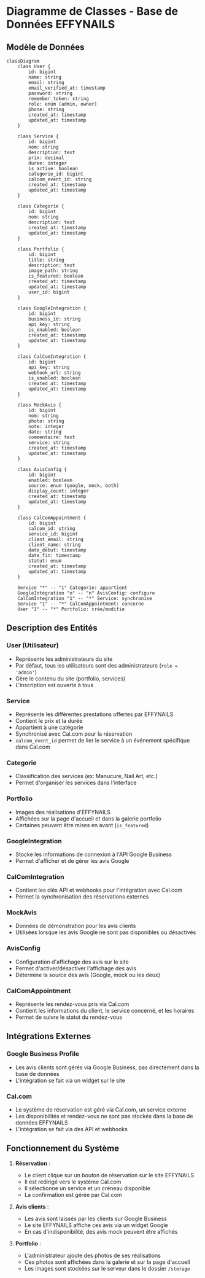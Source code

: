 # Diagramme de Classes - Base de Données EFFYNAILS

## Modèle de Données

```mermaid
classDiagram
    class User {
        id: bigint
        name: string
        email: string
        email_verified_at: timestamp
        password: string
        remember_token: string
        role: enum (admin, owner)
        phone: string
        created_at: timestamp
        updated_at: timestamp
    }

    class Service {
        id: bigint
        nom: string
        description: text
        prix: decimal
        duree: integer
        is_active: boolean
        categorie_id: bigint
        calcom_event_id: string
        created_at: timestamp
        updated_at: timestamp
    }

    class Categorie {
        id: bigint
        nom: string
        description: text
        created_at: timestamp
        updated_at: timestamp
    }

    class Portfolio {
        id: bigint
        title: string
        description: text
        image_path: string
        is_featured: boolean
        created_at: timestamp
        updated_at: timestamp
        user_id: bigint
    }

    class GoogleIntegration {
        id: bigint
        business_id: string
        api_key: string
        is_enabled: boolean
        created_at: timestamp
        updated_at: timestamp
    }

    class CalComIntegration {
        id: bigint
        api_key: string
        webhook_url: string
        is_enabled: boolean
        created_at: timestamp
        updated_at: timestamp
    }

    class MockAvis {
        id: bigint
        nom: string
        photo: string
        note: integer
        date: string
        commentaire: text
        service: string
        created_at: timestamp
        updated_at: timestamp
    }

    class AvisConfig {
        id: bigint
        enabled: boolean
        source: enum (google, mock, both)
        display_count: integer
        created_at: timestamp
        updated_at: timestamp
    }

    class CalComAppointment {
        id: bigint
        calcom_id: string
        service_id: bigint
        client_email: string
        client_name: string
        date_debut: timestamp
        date_fin: timestamp
        statut: enum
        created_at: timestamp
        updated_at: timestamp
    }

    Service "*" -- "1" Categorie: appartient
    GoogleIntegration "n" -- "n" AvisConfig: configure
    CalComIntegration "1" -- "*" Service: synchronise
    Service "1" -- "*" CalComAppointment: concerne
    User "1" -- "*" Portfolio: crée/modifie
```

## Description des Entités

### User (Utilisateur)

-   Représente les administrateurs du site
-   Par défaut, tous les utilisateurs sont des administrateurs (`role = 'admin'`)
-   Gère le contenu du site (portfolio, services)
-   L'inscription est ouverte à tous

### Service

-   Représente les différentes prestations offertes par EFFYNAILS
-   Contient le prix et la durée
-   Appartient à une catégorie
-   Synchronisé avec Cal.com pour la réservation
-   `calcom_event_id` permet de lier le service à un événement spécifique dans Cal.com

### Categorie

-   Classification des services (ex: Manucure, Nail Art, etc.)
-   Permet d'organiser les services dans l'interface

### Portfolio

-   Images des réalisations d'EFFYNAILS
-   Affichées sur la page d'accueil et dans la galerie portfolio
-   Certaines peuvent être mises en avant (`is_featured`)

### GoogleIntegration

-   Stocke les informations de connexion à l'API Google Business
-   Permet d'afficher et de gérer les avis Google

### CalComIntegration

-   Contient les clés API et webhooks pour l'intégration avec Cal.com
-   Permet la synchronisation des réservations externes

### MockAvis

-   Données de démonstration pour les avis clients
-   Utilisées lorsque les avis Google ne sont pas disponibles ou désactivés

### AvisConfig

-   Configuration d'affichage des avis sur le site
-   Permet d'activer/désactiver l'affichage des avis
-   Détermine la source des avis (Google, mock ou les deux)

### CalComAppointment

-   Représente les rendez-vous pris via Cal.com
-   Contient les informations du client, le service concerné, et les horaires
-   Permet de suivre le statut du rendez-vous

## Intégrations Externes

### Google Business Profile

-   Les avis clients sont gérés via Google Business, pas directement dans la base de données
-   L'intégration se fait via un widget sur le site

### Cal.com

-   Le système de réservation est géré via Cal.com, un service externe
-   Les disponibilités et rendez-vous ne sont pas stockés dans la base de données EFFYNAILS
-   L'intégration se fait via des API et webhooks

## Fonctionnement du Système

1. **Réservation** :

    - Le client clique sur un bouton de réservation sur le site EFFYNAILS
    - Il est redirigé vers le système Cal.com
    - Il sélectionne un service et un créneau disponible
    - La confirmation est gérée par Cal.com

2. **Avis clients** :

    - Les avis sont laissés par les clients sur Google Business
    - Le site EFFYNAILS affiche ces avis via un widget Google
    - En cas d'indisponibilité, des avis mock peuvent être affichés

3. **Portfolio** :
    - L'administrateur ajoute des photos de ses réalisations
    - Ces photos sont affichées dans la galerie et sur la page d'accueil
    - Les images sont stockées sur le serveur dans le dossier `/storage`
